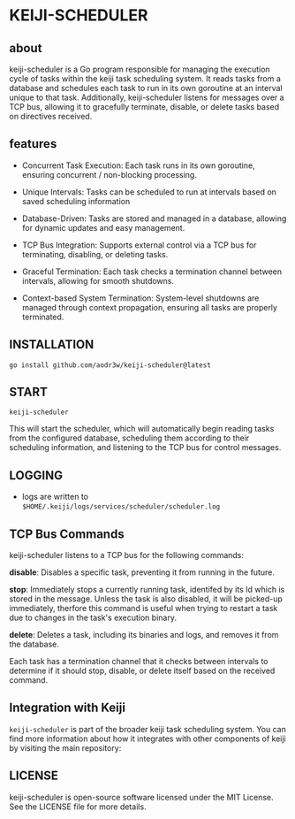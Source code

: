 # KEIJI-SCHEDULER

## about

keiji-scheduler is a Go program responsible for managing the execution cycle of tasks within the keiji task scheduling system. It reads tasks from a database and schedules each task to run in its own goroutine at an interval unique to that task. Additionally, keiji-scheduler listens for messages over a TCP bus, allowing it to gracefully terminate, disable, or delete tasks based on directives received.

## features

- Concurrent Task Execution: Each task runs in its own goroutine, ensuring concurrent / non-blocking processing.

- Unique Intervals: Tasks can be scheduled to run at intervals based on saved scheduling information

- Database-Driven: Tasks are stored and managed in a database, allowing for dynamic updates and easy management.

- TCP Bus Integration: Supports external control via a TCP bus for terminating, disabling, or deleting tasks.

- Graceful Termination: Each task checks a termination channel between intervals, allowing for smooth shutdowns.

- Context-based System Termination: System-level shutdowns are managed through context propagation, ensuring all tasks are properly terminated.


## INSTALLATION

`go install github.com/aodr3w/keiji-scheduler@latest`


## START

`keiji-scheduler`

This will start the scheduler, which will automatically begin reading tasks from the configured database, scheduling them according to their scheduling information, and listening to the TCP bus for control messages.


## LOGGING

- logs are written to `$HOME/.keiji/logs/services/scheduler/scheduler.log`


## TCP Bus Commands

keiji-scheduler listens to a TCP bus for the following commands:

**disable**: Disables a specific task, preventing it from running in the future.

**stop**: Immediately stops a currently running task, identifed by its Id which is stored in the message. Unless the task is also disabled, it will be picked-up immediately, therfore this command is useful when trying to restart a task due to changes in the task's execution binary.

**delete**: Deletes a task, including its binaries and logs, and removes it from the database.

Each task has a termination channel that it checks between intervals to determine if it should stop, disable, or delete itself based on the received command.


## Integration with Keiji

`keiji-scheduler` is part of the broader keiji task scheduling system. You can find more information about how it integrates with other components of keiji by visiting the main repository:


## LICENSE

keiji-scheduler is open-source software licensed under the MIT License. See the LICENSE file for more details.